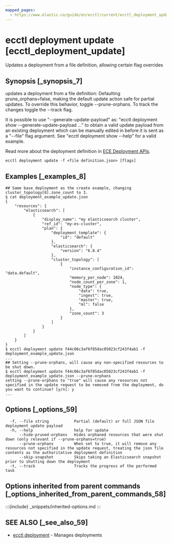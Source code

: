 ```yaml
---
mapped_pages:
  - https://www.elastic.co/guide/en/ecctl/current/ecctl_deployment_update.html
---
```


# ecctl deployment update [ecctl_deployment_update]

Updates a deployment from a file definition, allowing certain flag overrides


## Synopsis [_synopsis_7]

updates a deployment from a file definition: Defaulting prune_orphans=false, making the default update action safe for partial updates. To override this behavior, toggle --prune-orphans. To track the changes toggle the --track flag.

It is possible to use "--generate-update-payload" as: "ecctl deployment show --generate-update-payload …​" to obtain a valid update payload from an existing deployment which can be manually edited in before it is sent as a "--file" flag argument. See "ecctl deployment show --help" for a valid example.

Read more about the deployment definition in [ECE Deployment APIs](https://www.elastic.co/docs/api/doc/cloud-enterprise/group/endpoint-deployments).

```
ecctl deployment update -f <file definition.json> [flags]
```


## Examples [_examples_8]

```
## Same base deployment as the create example, changing cluster_topology[0].zone_count to 3.
$ cat deployment_example_update.json
{
    "resources": {
        "elasticsearch": [
            {
                "display_name": "my elasticsearch cluster",
                "ref_id": "my-es-cluster",
                "plan": {
                    "deployment_template": {
                        "id": "default"
                    },
                    "elasticsearch": {
                        "version": "6.8.4"
                    },
                    "cluster_topology": [
                        {
                            "instance_configuration_id": "data.default",
                            "memory_per_node": 1024,
                            "node_count_per_zone": 1,
                            "node_type": {
                                "data": true,
                                "ingest": true,
                                "master": true,
                                "ml": false
                            },
                            "zone_count": 3
                        }
                    ]
                }
            }
        ]
    }
}
$ ecctl deployment update f44c06c3af6f85dac05023cf243f4ab1 -f deployment_example_update.json
...
## Setting --prune-orphans, will cause any non-specified resources to be shut down.
$ ecctl deployment update f44c06c3af6f85dac05023cf243f4ab1 -f deployment_example_update.json --prune-orphans
setting --prune-orphans to "true" will cause any resources not specified in the update request to be removed from the deployment, do you want to continue? [y/n]: y
...
```


## Options [_options_59]

```
  -f, --file string           Partial (default) or full JSON file deployment update payload
  -h, --help                  help for update
      --hide-pruned-orphans   Hides orphaned resources that were shut down (only relevant if --prune-orphans=true)
      --prune-orphans         When set to true, it will remove any resources not specified in the update request, treating the json file contents as the authoritative deployment definition
      --skip-snapshot         Skips taking an Elasticsearch snapshot prior to shutting down the deployment
  -t, --track                 Tracks the progress of the performed task
```


## Options inherited from parent commands [_options_inherited_from_parent_commands_58]

:::{include} _snippets/inherited-options.md
:::


## SEE ALSO [_see_also_59]

* [ecctl deployment](/reference/ecctl_deployment.md)	 - Manages deployments

